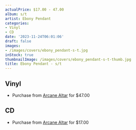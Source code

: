 ```yaml
---
actualPrice: $17.00 - 47.00
album: s/t
artist: Ebony Pendant
categories:
- Vinyl
- CD
date: '2023-11-24T06:01:06'
draft: false
images:
- /images/covers/ebony_pendant-s-t.jpg
inStock: true
thumbnailImage: /images/covers/ebony_pendant-s-t-thumb.jpg
title: Ebony Pendant - s/t
---
```


## Vinyl
* Purchase from [Arcane Altar](https://arcanealtar.bigcartel.com/product/ebony-pendant-s-t-2xlp) for $47.00
## CD
* Purchase from [Arcane Altar](https://arcanealtar.bigcartel.com/product/ebony-pendant-s-t-cd) for $17.00
